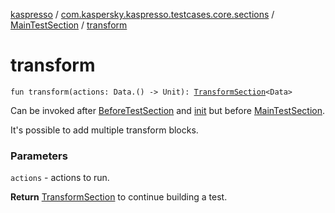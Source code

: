 [kaspresso](../../index.md) / [com.kaspersky.kaspresso.testcases.core.sections](../index.md) / [MainTestSection](index.md) / [transform](./transform.md)

# transform

`fun transform(actions: Data.() -> Unit): `[`TransformSection`](../-transform-section/index.md)`<Data>`

Can be invoked after [BeforeTestSection](../-before-test-section/index.md) and [init](init.md) but before [MainTestSection](index.md).

It's possible to add multiple transform blocks.

### Parameters

`actions` - actions to run.

**Return**
[TransformSection](../-transform-section/index.md) to continue building a test.

